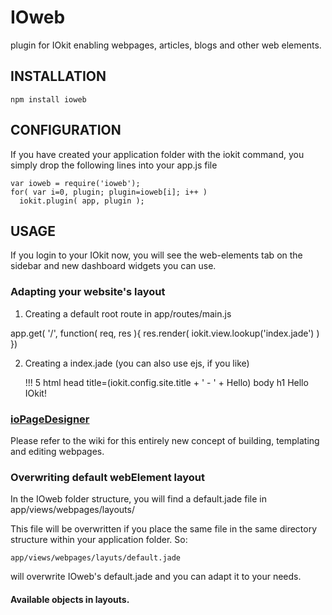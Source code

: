 # IOweb

plugin for IOkit enabling webpages, articles, blogs and other web elements.

## INSTALLATION

    npm install ioweb

## CONFIGURATION

If you have created your application folder with the iokit
command, you simply drop the following lines into your app.js
file

    var ioweb = require('ioweb');
    for( var i=0, plugin; plugin=ioweb[i]; i++ )
      iokit.plugin( app, plugin );

## USAGE

If you login to your IOkit now, you will see the web-elements tab on the
sidebar and new dashboard widgets you can use.

### Adapting your website's layout

1. Creating a default root route in app/routes/main.js
  
  app.get( '/', function( req, res ){
    res.render( iokit.view.lookup('index.jade') )
  })

2. Creating a index.jade (you can also use ejs, if you like)
  
    !!! 5
    html
      head
        title=(iokit.config.site.title + ' - ' + Hello)
      body
        h1 Hello IOkit!

### [ioPageDesigner](/tastenwerk/ioweb/wiki/iopagedesigner)

Please refer to the wiki for this entirely new concept of building, 
templating and editing webpages.

### Overwriting default webElement layout

In the IOweb folder structure, you will find a default.jade file in
app/views/webpages/layouts/

This file will be overwritten if you place the same file in the same
directory structure within your application folder. So:

    app/views/webpages/layuts/default.jade

will overwrite IOweb's default.jade and you can adapt it to your needs.

#### Available objects in layouts.